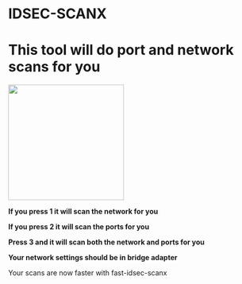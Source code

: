 # IDSEC-SCANX
<h1>This tool will do port and network scans for you</h1>

<img widht="257" height="233" src="https://i.hizliresim.com/97br60u.png">

<strong>If you press 1 it will scan the network for you</strong>

<strong>If you press 2 it will scan the ports for you</strong>

<strong>Press 3 and it will scan both the network and ports for you</strong>

<strong>Your network settings should be in bridge adapter</strong>

Your scans are now faster with fast-idsec-scanx
